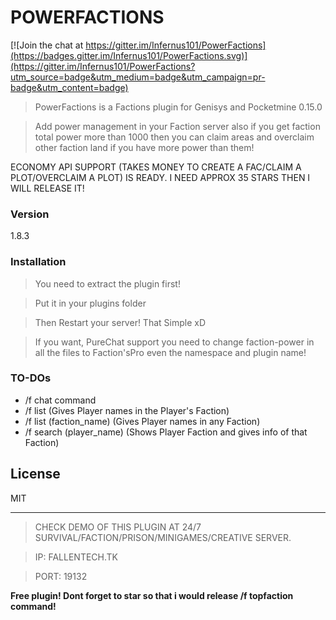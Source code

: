 # POWERFACTIONS

[![Join the chat at https://gitter.im/Infernus101/PowerFactions](https://badges.gitter.im/Infernus101/PowerFactions.svg)](https://gitter.im/Infernus101/PowerFactions?utm_source=badge&utm_medium=badge&utm_campaign=pr-badge&utm_content=badge)

>PowerFactions is a Factions plugin for Genisys and Pocketmine 0.15.0

> Add power management in your Faction server also if you get faction total power more than 1000 then you can claim areas and overclaim other faction land if you have more power than them!

ECONOMY API SUPPORT (TAKES MONEY TO CREATE A FAC/CLAIM A PLOT/OVERCLAIM A PLOT) IS READY. I NEED APPROX 35 STARS THEN I WILL RELEASE IT!

### Version
1.8.3
### Installation

>You need to extract the plugin first!

>Put it in your plugins folder

>Then Restart your server! That Simple xD

>If you want, PureChat support you need to change faction-power in all the files to Faction'sPro even the namespace and plugin name!

### TO-DOs

 - /f chat command
 - /f list (Gives Player names in the Player's Faction)
 - /f list (faction_name) (Gives Player names in any Faction)
 - /f search (player_name) (Shows Player Faction and gives info of that Faction)

License
----

MIT

----

>CHECK DEMO OF THIS PLUGIN AT 24/7 SURVIVAL/FACTION/PRISON/MINIGAMES/CREATIVE SERVER.

>IP: FALLENTECH.TK 

>PORT: 19132

**Free plugin! Dont forget to star so that i would release /f topfaction command!**

